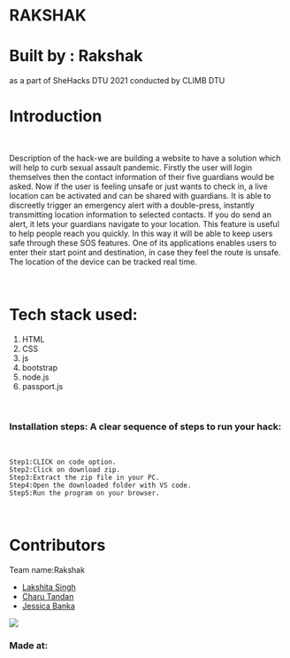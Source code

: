 # RAKSHAK
# Built by : Rakshak 
as a part of SheHacks DTU 2021 conducted by CLIMB DTU

<h1>Introduction</h1>  <BR>
    
Description of the hack-we are building a website to have a solution which will help to curb sexual assault pandemic. Firstly the user will login themselves then the contact information of their five guardians would be asked. Now if the user is feeling unsafe or just wants to check in, a live location can be activated and can be shared with guardians. It is able to discreetly trigger an emergency alert with a double-press, instantly transmitting location information to selected contacts. If you do send an alert, it  lets your guardians navigate to your location. This feature is useful to help people reach you quickly. In this way it will be able to keep users safe through these SOS features. One of its applications enables users to enter their start point and destination, in case they feel the route is unsafe. The location of the device can be tracked real time.

<BR>
    <h1>Tech stack used:</h1>
        <ol>
            <li>HTML</li>
            <li>CSS</li>
            <li>js</li>
            <li>bootstrap</li>
            <li>node.js</li>
            <li>passport.js</li>
        </ol>
        <BR>

<h3>Installation steps: A clear sequence of steps to run your hack:</h3><BR>
    
    Step1:CLICK on code option. 
    Step2:Click on download zip.
    Step3:Extract the zip file in your PC.
    Step4:Open the downloaded folder with VS code.
    Step5:Run the program on your browser.
    
<BR>
    <h1>Contributors</h1>
    Team name:Rakshak
    <ul>
        <a href="https://github.com/laks1806"> <li>Lakshita Singh</li></a>
           <a href="https://github.com/Charu2518"><li>Charu Tandan</li></a>
           <a href="https://github.com/jb3081"><li>Jessica Banka</li></a>
    </ul>
            
<img src="https://user-images.githubusercontent.com/77248016/114280700-298f7880-9a58-11eb-97e0-83ac75651540.jpeg"> 

<h3>Made at:</h3>
